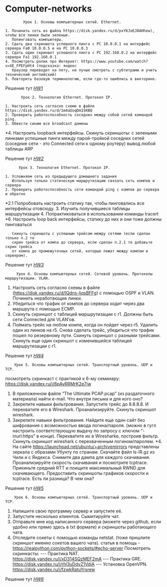 # Сomputer-networks

            Урок 1. Основы компьютерных сетей. Ethernet.
            
    1. Починить сеть из файла https://disk.yandex.ru/d/pxY6JoEJ8AHhew), чтобы все линки были зеленые. 
       Попинговать компьютеры.
    2. Сдать два скриншота успешного пинга с РС 10.0.0.1 на интерфейс сервера Fa0 10.0.0.5 и на PC 10.0.0.3
    3. Сдать один скриншот успешного пинга с РС 192.168.0.2 на интерфейс сервера Fa1 192.168.0.1
    4. Посмотреть ролик про Интернет: https://www.youtube.com/watch?v=XE_FPEFpHt4 (подсказка: яндекс 
       браузер переводит на лету, но лучше смотреть с субтитрами и учить технический английский)
    5. Повторить базовую терминологию, если где-то ошиблись в викторине.
    
   Решение тут _[HW1](https://github.com/TiRastaMafia/Computer_networks/tree/main/HW1)_
   
           Урок 2. Технология Ethernet. Протокол IP.

    1. Настроить сеть согласно схеме в файле https://disk.yandex.ru/d/1m4aUoqDm1SKBQ
    2. Проверить работоспособность соседних между собой сетей командой ping.
    3. Обвести синим все broadcast домены
   *4. Настроить loopback интерфейсы.
    Скинуть скриншоты:
    с зелеными линками успешные пинги между парой-тройкой соседних сетей (соседние сети - 
    это Connected сети к одному роутеру)    вывод любой таблицы ARP

  Решение тут _[HW2](https://github.com/TiRastaMafia/Computer_networks/tree/main/HW2)_
  
          Урок 3. Технология Ethernet. Протокол IP.

    1. Усложняем сеть из предыдущего домашнего задания
       Используя только статическую маршрутизацию связать сеть компов и сервера
    2. Проверить работоспособность сети командой ping с компов до сервера и обратно
   *2.1 Попробовать настроить статику так, чтобы пинговались все интерфейсы отовсюду.
    3. Изучить получившиеся таблицы маршрутизации
    4. Попрактиковаться в использовании команды tracert
   *6. Настроить loop back интерфейсы, статику до них и они тоже должны пинговаться

       Скинуть скриншоты с успешным трейсом между сетями (если сделан только п.2 то 
       скрин трейса от компа до сервера, если сделан п.2.1 то добавьте скрин трейса 
       от компа до промежуточных сетей, которые лежат между компом и сервером).
       
  Решение тут _[HW3](https://github.com/TiRastaMafia/Computer_networks/tree/main/HW3)_
  
         Урок 4. Основы компьютерных сетей. Сетевой уровень. Протоколы маршрутизации. VLAN.
         
1. Настроить сеть согласно схемы в файле (https://disk.yandex.ru/d/IQdns-ljqsBFFg) с помощью OSPF 
   и VLAN. Починить неработающие линки.
2. Убедиться что трафик от компов до сервера ходит через два маршрута с помощью ЕСМР.
3. Скинуть скриншот с таблицей маршрутизации с r1. Должны быть сети Connected для VLAN’ов.
4. Поймать трейс на любом компе, когда он пойдет через r5. Удалить один из линков на r5. 
   Снова сделать трейс, убедиться что трафик пошел по резервному пути. Скинуть скриншот с разными 
   трейсами. Скинуть еще один скриншот с изменившейся таблицей маршрутизации с r1.
  
  Решение тут _[HW4](https://github.com/TiRastaMafia/Computer_networks/tree/main/HW4)_  
  
        Урок 5. Основы компьютерных сетей. Транспортный уровень. UDP и TCP.

  посмотреть скринкаст с практикой к 6-му семинару: https://disk.yandex.ru/i/6pAvRRMrK2e7jw

  1. В приложенном файле “The Ultimate PCAP.pcap” (из раздаточного материала) найти e-mail. Что внутри письма и для кого оно?
  2. Закрепите навыки фильтрования. Запустите трейс до 8.8.8.8. И перехватите его в Wireshark. Проанализируйте.
     Скинуть скриншот wireshark.
  3. Закрепите навыки фильтрования. Найдите еще один сайт без шифрования с возможностью ввода логина/пароля. 
     (можно в гугл настроить соответствующую выдачу по запросу с ключом “-inurl:https” в конце). 
     Перехватите их в Wiresharke, построив фильтр. Скинуть скриншот wireshark с перехваченным логином/паролем.
 *4. На сайте https://launchpad.net/ubuntu/+archivemirrors представлены зеркала с образами Убунту по странам. 
     Скачайте файл ls-lR.gz из Чили и с Яндекса. Снимите два дампа для каждого скачивания. 
     Проанализируйте скорость скачивания и посмотрите tcptrace. Прикиньте средний RTT и 
     поищите максимальный RWND для скачивающего.
     Предоставить скриншоты графиков скорости и tcptrace. Есть ли разница? В чем она?
     
  Решение тут _[HW5](https://github.com/TiRastaMafia/Computer_networks/tree/main/HW5)_ 

        Урок 6. Основы компьютерных сетей. Транспортный уровень. UDP и TCP.
        
  1. Напишите свою программу сервер и запустите её.
  2. Запустите несколько клиентов. Сымитируйте чат.
  3. Отправьте мне код написанного сервера (можете через github, если удобно или прямо здесь в txt формате) 
     и скриншоты работающего чата.
  4. Отследите сокеты с помощью команды netstat. (тоже пришлите скриншот именно сокетов вашего чата). 
     статья в помощь - https://realpython.com/python-sockets/#echo-server
     Посмотреть скринкасты:
     --- Практика NAT. https://disk.yandex.ru/i/xD314SQzMEF2mA
     --- Практика GRE. https://disk.yandex.ru/i/rhl3uDdyZ1VdjA
     --- Установка OpenVPN. https://disk.yandex.ru/i/fzwkRatuYrsrew
  
  Решение тут _[HW6](https://github.com/TiRastaMafia/Computer_networks/tree/main/HW6)_ 
  
  
  
  
  
  
  
  
  
  
  
  
  
   
   


